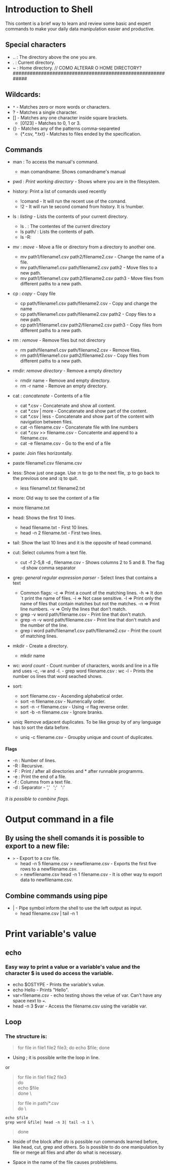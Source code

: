 # Introduction to Shell

This content is a brief way to learn and review some basic and expert commands to make your daily data manipulation easier and productive.

## Special characters
* ..    : The directory above the one you are.
* .     : Current directory.
* ~     : Home directory. // COMO ALTERAR O HOME DIRECTORY? ###########################################################

## Wildcards: 
* `*` - Matches zero or more words or characters.
* ? - Matches a single character.
* [] - Matches any one character inside square brackets.
   - [0123] - Matches to 0, 1 or 3.
* {} - Matches any of the patterns comma-separeted
   - {*.csv, *.txt} - Matches to files ended by the specification.

## Commands

* man    : To access the manual's command.
   - man comandname: Shows comandname's manual

* pwd   : *Print working directory* - Shows where you are in the filesystem.

* history: Print a list of comands used recently
    - !comand - It will run the recent use of the comand.
    - !2 - It will run te second comand from history. It is !number.

* ls    : *listing* - Lists the contents of your current directory. 
    - ls .    : The contentes of the current directory
    - ls path/   : Lists the contents of path.
    - ls -R:
* mv    : *move* - Move a file or directory from a directory to another one.
    - mv path1/filename1.csv path2/filename2.csv    - Change the name of a file. 
    - mv path/filename1.csv path/filename2.csv path2 - Move files to a new path. 
    - mv path1/filename1.csv path2/filename2.csv path3 - Move files from different paths to a new path.
* cp    : *copy* - Copy file
    - cp path/filename1.csv path/filename2.csv - Copy and change the name
    - cp path/filename1.csv path/filename2.csv path2 - Copy files to a new path. 
    - cp path1/filename1.csv path2/filename2.csv path3 - Copy files from different paths to a new path.
* rm    : *remove* - Remove files but not directory
    - rm path/filename1.csv path/filename2.csv - Remove files.
    - rm path1/filename1.csv path2/filename2.csv - Copy files from different paths to a new path.

* rmdir: *remove directory* - Remove a empty directory
    - rmdir name - Remove and empty directory.
   - rm -r name - Remove an empty directory.
* cat : *concatenate* - Contents of a file
  - cat *.csv - Concatenate and show all content.
  - cat *.csv | more - Concatenate and show part of the content.
  - cat *.csv | less - Concatenate and show part of the content with navigation between files.
  - cat -n filename.csv - Concatenate file with line numbers
  - cat *.csv >> filename.csv - Concatente and append to a filename.csv.
  - cat -e filename.csv - Go to the end of a file
  
* paste: Join files horizontally.
 - paste filename1.csv filename.csv
 
* less: Show just one page. Use :n to go to the next file, :p to go back to the previous one and :q to quit.
    - less filename1.txt filename2.txt

* more: Old way to see the content of a file
 - more filename.txt 
 
 * head: Shows the first 10 lines.
    - head filename.txt - First 10 lines.
    - head -n 2 filename.txt - First two lines.
 
 * tail: Show the last 10 lines and it is the opposite of head command.
 
 * cut: Select columns from a text file.
    - cut -f 2-5,8 -d , filename.csv - Shows columns 2 to 5 and 8. The flag -d show comma separator

* grep: *general regular expression parser* - Select lines that contains a text
    - Common flags: -c => Print a count of the matching lines. 
    -h => It don´t print the name of files. 
    -i => Not case sensitive. 
    -l => Print only the name of files that contain matches but not the matches. 
    -n => Print line numbers. 
    -v => Only the lines that don't match.
    - grep -v word path/filename.csv - Print line that don't match.
    - grep -n -v word path/filename.csv - Print line that don't match and the number of the line.
    - grep i word path/filename1.csv path/filename2.csv - Print the count of matching lines.
 
* mkdir - Create a directory.
     - mkdir name

* wc: *word count* - Count number of characters, words and line in a file and uses -c, -w and -l. 
      - grep word filename.csv : wc -l - Prints the number os lines that word seached shows.

* sort: 
   - sort filename.csv - Ascending alphabetical order.
   - sort -n filename.csv - Numerically order.
   - sort -n -r filename.csv - Using -r flag reverse order.
   - sort -b -n filename.csv - Ignore branks.
   
* uniq: Remove adjacent duplicates. To be like group by of any language has to sort the data before.
   - uniq -c filename.csv - Groupby unique and count of duplicates.
   
#### Flags

* -n : Number of lines.
* -R : Recursive.
* -F : Print / after all directories and * after runnable programms.
* -e : Print the end of a file.
* -f : Columns from a text file.
* -d : Separator - ','` ` ';'` ` ':'

###### It is possible to combine flags.

# Output command in a file

## By using the shell comands it is possible to export to a new file:

* `>` - Export to a csv file.
   - head -n 5 filename.csv > newfilename.csv - Exports the first five rows to a newfilename.csv.
   - `>` newfilename.csv head -n 1 filename.csv - It is other way to export data to newfilename.csv.

## Combine commands using pipe

 * | - Pipe symbol inform the shell to use the left output as input.
   - head filename.csv | tail -n 1

# Print variable's value

## echo  
### Easy way to print a value or a variable's value and the character $ is used do access the variable.
   - echo $OSTYPE - Prints the variable's value.
   - echo Hello - Prints "Hello".
   - var=filename.csv - echo testing shows the velue of var. Can't have any space next to `=`.
   - head -n 3 $var - Access the filename.csv using the variable var.
   
## Loop

### The structure is:

> for file in file1 file2 file3; do echo $file; done 

- Using ; it is possible write the loop in line.

or 

> for file in file1 file2 file3 \
> do \
>   echo $file \
> done \

> for file in path/*.csv \
> do \
>   
    echo $file
    grep word &file| head -n 3| tail -n 1 \
> done 

* Inside of the block after *do* is possible run commands learned before, like head, cut, grep and others. So is possible to do one manipulation by file or merge all files and after do what is necessary. 

* Space in the name of the file causes probleblems.


   





